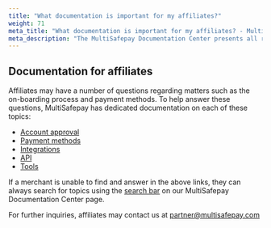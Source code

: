 ```yaml
---
title: "What documentation is important for my affiliates?"
weight: 71
meta_title: "What documentation is important for my affiliates? - MultiSafepay Support"
meta_description: "The MultiSafepay Documentation Center presents all relevant information about our Plugins and API. You can also find support pages for Payment Methods, Tools and General Questions as well as the contact details of our Support and Integration Teams."
---
```


## Documentation for affiliates

Affiliates may have a number of questions regarding matters such as the on-boarding process and payment methods. To help answer these questions, MultiSafepay has dedicated documentation on each of these topics:

-	[Account approval]( https://docs.multisafepay.com/faq/getting-started/account-approval/)
-	[Payment methods]( https://docs.multisafepay.com/payment-methods/)
-	[Integrations]( https://docs.multisafepay.com/integrations/)
-	[API]( https://docs.multisafepay.com/api/)
-	[Tools]( https://docs.multisafepay.com/tools/)

If a merchant is unable to find and answer in the above links, they can always search for topics using the [search bar]( https://docs.multisafepay.com/) on our MultiSafepay Documentation Center page. 

For further inquiries, affiliates may contact us at <partner@multisafepay.com>
